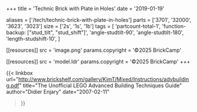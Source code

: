 +++
title = 'Technic Brick with Plate in Holes'
date  = '2019-01-19'

aliases = ['/tech/technic-brick-with-plate-in-holes']
parts = ['3701', '32000', '3623', '3023']
size  = ['2s', '1s', '1b']
tags  = [
  'partcount-total-1',
  'function-backup: ["stud_tilt", "stud_shift"]',
  'angle-studtilt-90',
  'angle-studtilt-180',
  'length-studshift-10',
]

[[resources]]
src              = 'image.png'
params.copyright = '©2025 BrickCamp'

[[resources]]
src              = 'model.ldr'
params.copyright = '©2025 BrickCamp'
+++

{{< linkbox
    url="http://www.brickshelf.com/gallery/KimT/Mixed/Instructions/advbuilding.pdf"
    title="The Unofficial LEGO Advanced Building Techniques Guide"
    author="Didier Enjary"
    date="2007-02-11"
>}}
